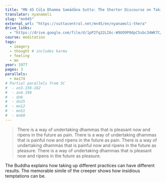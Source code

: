 ```yaml
---
title: "MN 45 Cūḷa Dhamma Samādāna Sutta: The Shorter Discourse on Taking Up Practices"
translator: nyanamoli
slug: "mn045"
external_url: "https://suttacentral.net/mn45/en/nyanamoli-thera"
drive_links:
  - "https://drive.google.com/file/d/1pP2fq32LI6c-W9UO9P0dpC5sbc34WK7C/view?usp=drivesdk"
course: meditation
tags:
  - imagery
  - thought # includes karma
  - feeling
  - mn
year: 1977
pages: 3
parallels:
  - ma174
# Partial parallels from SC
#  - an3.156-162
#  - an4.198
#  - dn8
#  - dn25
#  - mn12
#  - mn51
#  - mn60
---
```


> There is a way of undertaking dhammas that is pleasant now and ripens in the future as pain. There is a way of undertaking dhammas that is painful now and ripens in the future as pain. There is a way of undertaking dhammas that is painful now and ripens in the future as pleasure. There is a way of undertaking dhammas that is pleasant now and ripens in the future as pleasure.

The Buddha explains how taking up different practices can have different results. The memorable simile of the creeper shows how insidious temptations can be.
